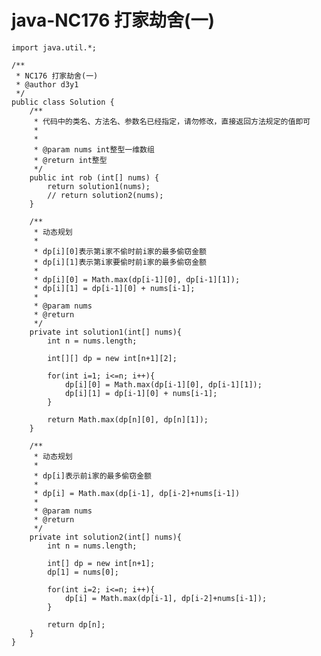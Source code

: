 # java-NC176 打家劫舍(一)


    import java.util.*;
    
    /**
     * NC176 打家劫舍(一)
     * @author d3y1
     */
    public class Solution {
        /**
         * 代码中的类名、方法名、参数名已经指定，请勿修改，直接返回方法规定的值即可
         *
         *
         * @param nums int整型一维数组
         * @return int整型
         */
        public int rob (int[] nums) {
            return solution1(nums);
            // return solution2(nums);
        }
    
        /**
         * 动态规划
         *
         * dp[i][0]表示第i家不偷时前i家的最多偷窃金额
         * dp[i][1]表示第i家要偷时前i家的最多偷窃金额
         * 
         * dp[i][0] = Math.max(dp[i-1][0], dp[i-1][1]);
         * dp[i][1] = dp[i-1][0] + nums[i-1];
         *
         * @param nums
         * @return
         */
        private int solution1(int[] nums){
            int n = nums.length;
    
            int[][] dp = new int[n+1][2];
    
            for(int i=1; i<=n; i++){
                dp[i][0] = Math.max(dp[i-1][0], dp[i-1][1]);
                dp[i][1] = dp[i-1][0] + nums[i-1];
            }
    
            return Math.max(dp[n][0], dp[n][1]);
        }
    
        /**
         * 动态规划
         * 
         * dp[i]表示前i家的最多偷窃金额
         * 
         * dp[i] = Math.max(dp[i-1], dp[i-2]+nums[i-1])
         * 
         * @param nums
         * @return
         */
        private int solution2(int[] nums){
            int n = nums.length;
    
            int[] dp = new int[n+1];
            dp[1] = nums[0];
            
            for(int i=2; i<=n; i++){
                dp[i] = Math.max(dp[i-1], dp[i-2]+nums[i-1]);
            }
            
            return dp[n];
        }
    }

  

